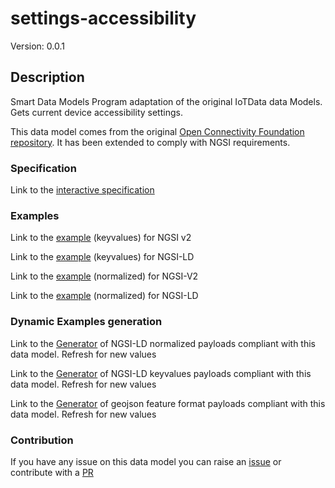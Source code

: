 # settings-accessibility
Version: 0.0.1

## Description 

Smart Data Models Program adaptation of the original IoTData data Models. Gets current device accessibility settings.

This data model comes from the original [Open Connectivity Foundation repository](https://github.com/openconnectivityfoundation/IoTDataModels). It has been extended to comply with NGSI requirements.
### Specification

Link to the [interactive specification](https://swagger.lab.fiware.org/?url=https://smart-data-models.github.io/dataModel.OCF/settings-accessibility/swagger.yaml)
### Examples

Link to the [example](https://smart-data-models.github.io/dataModel.OCF/settings-accessibility/examples/example.json) (keyvalues) for NGSI v2

Link to the [example](https://smart-data-models.github.io/dataModel.OCF/settings-accessibility/examples/example.jsonld) (keyvalues) for NGSI-LD

Link to the [example](https://smart-data-models.github.io/dataModel.OCF/settings-accessibility/examples/example-normalized.json) (normalized) for NGSI-V2

Link to the [example](https://smart-data-models.github.io/dataModel.OCF/settings-accessibility/examples/example-normalized.jsonld) (normalized) for NGSI-LD
### Dynamic Examples generation

Link to the [Generator](https://smartdatamodels.org/extra/ngsi-ld_generator.php?schemaUrl=https://raw.githubusercontent.com/smart-data-models/dataModel.OCF/master/settings-accessibility/schema.json&email=info@smartdatamodels.org) of NGSI-LD normalized payloads compliant with this data model. Refresh for new values

Link to the [Generator](https://smartdatamodels.org/extra/ngsi-ld_generator_keyvalues.php?schemaUrl=https://raw.githubusercontent.com/smart-data-models/dataModel.OCF/master/settings-accessibility/schema.json&email=info@smartdatamodels.org) of NGSI-LD keyvalues payloads compliant with this data model. Refresh for new values

Link to the [Generator](https://smartdatamodels.org/extra/geojson_features_generator.php?schemaUrl=https://raw.githubusercontent.com/smart-data-models/dataModel.OCF/master/settings-accessibility/schema.json&email=info@smartdatamodels.org) of geojson feature format payloads compliant with this data model. Refresh for new values
### Contribution

 If you have any issue on this data model you can raise an [issue](https://github.com/smart-data-models/dataModel.OCF/issues)  or contribute with a [PR](https://github.com/smart-data-models/dataModel.OCF/pulls)